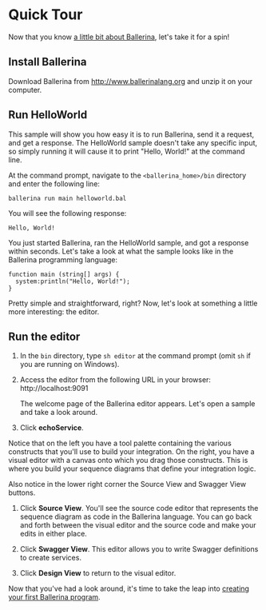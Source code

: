 # Quick Tour

Now that you know [a little bit about Ballerina](intro.md), let's take it for a spin! 

## Install Ballerina

Download Ballerina from http://www.ballerinalang.org and unzip it on your computer. 

## Run HelloWorld

This sample will show you how easy it is to run Ballerina, send it a request, and get a response. The HelloWorld sample doesn't take any specific input, so simply running it will cause it to print "Hello, World!" at the command line.

At the command prompt, navigate to the `<ballerina_home>/bin` directory and enter the following line:

```
ballerina run main helloworld.bal
```

You will see the following response:

```
Hello, World!
```

You just started Ballerina, ran the HelloWorld sample, and got a response within seconds. Let's take a look at what the sample looks like in the Ballerina programming language:

```
function main (string[] args) {
  system:println("Hello, World!");
}
``` 
Pretty simple and straightforward, right? Now, let's look at something a little more interesting: the editor.

## Run the editor

1. In the `bin` directory, type `sh editor` at the command prompt (omit `sh` if you are running on Windows).

1. Access the editor from the following URL in your browser: http://localhost:9091

   The welcome page of the Ballerina editor appears. Let's open a sample and take a look around. 

1. Click **echoService**.

Notice that on the left you have a tool palette containing the various constructs that you'll use to build your integration. On the right, you have a visual editor with a canvas onto which you drag those constructs. This is where you build your sequence diagrams that define your integration logic. 

Also notice in the lower right corner the Source View and Swagger View buttons. 
   
1. Click **Source View**. You'll see the source code editor that represents the sequence diagram as code in the Ballerina language. You can go back and forth between the visual editor and the source code and make your edits in either place. 

1. Click **Swagger View**. This editor allows you to write Swagger definitions to create services.

1. Click **Design View** to return to the visual editor. 

Now that you've had a look around, it's time to take the leap into [creating your first Ballerina program](tutorials/first-program.md).

